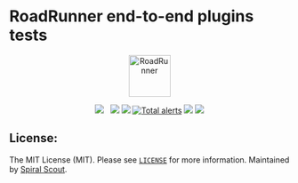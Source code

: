 # RoadRunner end-to-end plugins tests

<p align="center">
 <img src="https://user-images.githubusercontent.com/796136/50286124-6f7f3780-046f-11e9-9f45-e8fedd4f786d.png" height="75px" alt="RoadRunner">
</p>
<p align="center">
 <a href="https://packagist.org/packages/spiral/roadrunner"><img src="https://poser.pugx.org/spiral/roadrunner/version"></a>
	<a href="https://github.com/roadrunner-server/rr-e2e-tests/actions"><img src="https://github.com/roadrunner-server/rr-e2e-tests/workflows/Linux/badge.svg" alt=""></a>
	<a href="https://github.com/roadrunner-server/rr-e2e-tests/actions"><img src="https://github.com/roadrunner-server/rr-e2e-tests/workflows/Linters/badge.svg" alt=""></a>
	<a href="https://goreportcard.com/report/github.com/roadrunner-server/rr-e2e-tests"><img src="https://goreportcard.com/badge/github.com/roadrunner-server/rr-e2e-tests"></a>
	<a href="https://codecov.io/gh/roadrunner-server/rr-e2e-tests/"><img src="https://codecov.io/gh/roadrunner-server/rr-e2e-tests/branch/master/graph/badge.svg"></a>
	<a href="https://lgtm.com/projects/g/roadrunner-server/rr-e2e-tests/alerts/"><img alt="Total alerts" src="https://img.shields.io/lgtm/alerts/github/roadrunner-server/rr-e2e-tests.svg?logo=lgtm&logoWidth=18"/></a>
	<a href="https://discord.gg/TFeEmCs"><img src="https://img.shields.io/badge/discord-chat-magenta.svg"></a>
	<a href="https://packagist.org/packages/spiral/roadrunner"><img src="https://img.shields.io/packagist/dd/spiral/roadrunner?style=flat-square"></a>
</p>


## License:

The MIT License (MIT). Please see [`LICENSE`](./LICENSE) for more information. Maintained
by [Spiral Scout](https://spiralscout.com).
